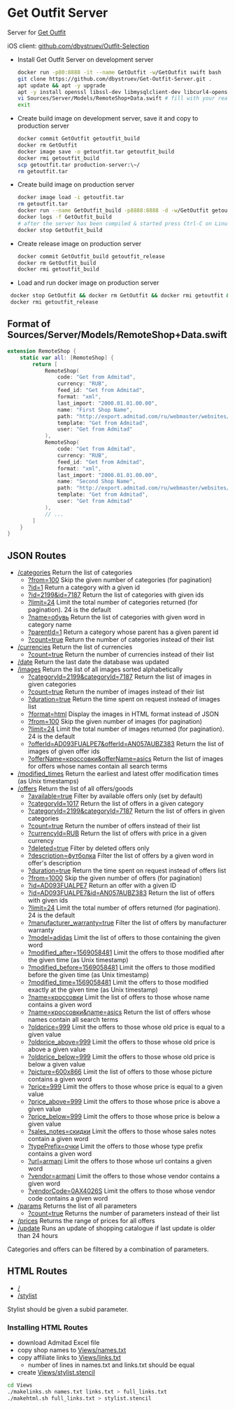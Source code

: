 # Get Outfit Server

Server for [Get Outfit](https://getoutfit.ru)

iOS client: [github.com/dbystruev/Outfit-Selection](https://github.com/dbystruev/Outfit-Selection)

* Install Get Outfit Server on development server
  ```bash
  docker run -p80:8888 -it --name GetOutfit -w/GetOutfit swift bash
  git clone https://github.com/dbystruev/Get-Outfit-Server.git .
  apt update && apt -y upgrade
  apt -y install openssl libssl-dev libmysqlclient-dev libcurl4-openssl-dev vim
  vi Sources/Server/Models/RemoteShop+Data.swift # fill with your real Admitad data (see below)
  exit
  ```

* Create build image on development server, save it and copy to production server
    ```bash
    docker commit GetOutfit getoutfit_build
    docker rm GetOutfit
    docker image save -o getoutfit.tar getoutfit_build
    docker rmi getoutfit_build
    scp getoutfit.tar production-server:\~/
    rm getoutfit.tar
    ```

* Create build image on production server
    ```bash
    docker image load -i getoutfit.tar
    rm getoutfit.tar
    docker run --name GetOutfit_build -p8888:8888 -d -w/GetOutfit getoutfit_build swift run -c release
    docker logs -f GetOutfit_build
    # after the server has been compiled & started press Ctrl-C on Linux or Cmd-. on macOS
    docker stop GetOutfit_build
    
    ```
  
* Create release image on production server
  ```bash
  docker commit GetOutfit_build getoutfit_release
  docker rm GetOutfit_build
  docker rmi getoutfit_build
  ```
  
* Load and run docker image on production server
```bash
 docker stop GetOutfit && docker rm GetOutfit && docker rmi getoutfit && docker tag getoutfit_release getoutfit && docker run --name GetOutfit -p80:8888 -d -w/GetOutfit getoutfit swift run -c release
 docker rmi getoutfit_release
 ```

## Format of Sources/Server/Models/RemoteShop+Data.swift
```swift
extension RemoteShop {
    static var all: [RemoteShop] {
        return [
            RemoteShop(
                code: "Get from Admitad",
                currency: "RUB",
                feed_id: "Get from Admitad",
                format: "xml",
                last_import: "2000.01.01.00.00",
                name: "First Shop Name",
                path: "http://export.admitad.com/ru/webmaster/websites/838792/products/export_adv_products/",
                template: "Get from Admitad",
                user: "Get from Admitad"
            ),
            RemoteShop(
                code: "Get from Admitad",
                currency: "RUB",
                feed_id: "Get from Admitad",
                format: "xml",
                last_import: "2000.01.01.00.00",
                name: "Second Shop Name",
                path: "http://export.admitad.com/ru/webmaster/websites/838792/products/export_adv_products/",
                template: "Get from Admitad",
                user: "Get from Admitad"
            ),
            // ...
        ]
    }
}
```

## JSON Routes
- [/categories](http://server.getoutfit.ru/categories) Return the list of categories
  - [?from=100](http://server.getoutfit.ru/categories?from=100) Skip the given number of categories (for pagination)
  - [?id=1](http://server.getoutfit.ru/categories?id=1) Return a category with a given id
  - [?id=2199&id=7187](http://server.getoutfit.ru/categories?id=2199&id=7187) Return the list of categories with given ids
  - [?limit=24](http://server.getoutfit.ru/categories?limit=24) Limit the total number of categories returned (for pagination).  24 is the default
  - [?name=обувь](http://server.getoutfit.ru/categories?name=обувь) Return the list of categories with given word in category name
  - [?parentId=1](http://server.getoutfit.ru/categories?parentId=1) Return a category whose parent has a given parent id
  - [?count=true](http://server.getoutfit.ru/categories?count=true) Return the number of categories instead of their list
- [/currencies](http://server.getoutfit.ru/currencies) Return the list of currencies
  - [?count=true](http://server.getoutfit.ru/currencies?count=true) Return the number of currencies instead of their list
- [/date](http://server.getoutfit.ru/date) Return the last date the database was updated
- [/images](http://server.getoutfit.ru/images) Return the list of all images sorted alphabetically
  - [?categoryId=2199&categoryId=7187](http://server.getoutfit.ru/images?categoryId=2199&categoryId=7187) Return the list of images in given categories
  - [?count=true](http://server.getoutfit.ru/images?count=true) Return the number of images instead of their list
  - [?duration=true](http://server.getoutfit.ru/images?duration=true) Return the time spent on request instead of images list
  - [?format=html](http://server.getoutfit.ru/images?format=html) Display the images in HTML format instead of JSON
  - [?from=100](http://server.getoutfit.ru/images?from=100) Skip the given number of images (for pagination)
  - [?limit=24](http://server.getoutfit.ru/images?limit=24) Limit the total number of images returned (for pagination).  24 is the default
  - [?offerId=AD093FUALPE7&offerId=AN057AUBZ383](http://server.getoutfit.ru/images?offerId=AD093FUALPE7&offerId=AN057AUBZ383) Return the list of images of given offer ids
  - [?offerName=кроссовки&offerName=asics](http://server.getoutfit.ru/images?offerName=кроссовки&offerName=asics) Return the list of images for offers whose names contain all search terms
- [/modified_times](http://server.getoutfit.ru/modified_times) Return the earliest and latest offer modification times (as Unix timestamps)
- [/offers](http://server.getoutfit.ru/offers) Return the list of all offers/goods
  - [?available=true](http://server.getoutfit.ru/offers?available=true) Filter by available offers only (set by default)
  - [?categoryId=1017](http://server.getoutfit.ru/offers?categoryId=1017) Return the list of offers in a given category
  - [?categoryId=2199&categoryId=7187](http://server.getoutfit.ru/categories?categoryId=2199&categoryId=7187) Return the list of offers in given categories
  - [?count=true](http://server.getoutfit.ru/offers?count=true) Return the number of offers instead of their list
  - [?currencyId=RUB](http://server.getoutfit.ru/offers?currencyId=RUB) Return the list of offers with price in a given currency
  - [?deleted=true](http://server.getoutfit.ru/offers?deleted=true) Filter by deleted offers only
  - [?description=футболка](http://server.getoutfit.ru/offers?description=футболка) Filter the list of offers by a given word in offer's description
  - [?duration=true](http://server.getoutfit.ru/offers?duration=true) Return the time spent on request instead of offers list
  - [?from=1000](http://server.getoutfit.ru/offers?from=1000) Skip the given number of offers (for pagination)
  - [?id=AD093FUALPE7](http://server.getoutfit.ru/offers?id=AD093FUALPE7) Return an offer with a given ID
  - [?id=AD093FUALPE7&id=AN057AUBZ383](http://server.getoutfit.ru/offers?id=AD093FUALPE7&id=AN057AUBZ383) Return the list of offers with given ids
  - [?limit=24](http://server.getoutfit.ru/offers?limit=24) Limit the total number of offers returned (for pagination).  24 is the default
  - [?manufacturer_warranty=true](http://server.getoutfit.ru/offers?manufacturer_warranty=true) Filter the list of offers by manufacturer warranty
  - [?model=adidas](http://server.getoutfit.ru/offers?model=adidas) Limit the list of offers to those containing the given word
  - [?modified_after=1569058481](http://server.getoutfit.ru/offers?modified_after=1569058481) Limit the offers to those modified after the given time (as Unix timestamp)
  - [?modified_before=1569058481](http://server.getoutfit.ru/offers?modified_before=1569058481) Limit the offers to those modified before the given time (as Unix timestamp)
  - [?modified_time=1569058481](http://server.getoutfit.ru/offers?modified_time=1569058481) Limit the offers to those modified exactly at the given time (as Unix timestamp)
  - [?name=кроссовки](http://server.getoutfit.ru/offers?name=кроссовки) Limit the list of offers to those whose name contains a given word
  - [?name=кроссовки&name=asics](http://server.getoutfit.ru/images?name=кроссовки&name=asics) Return the list of offers whose names contain all search terms
  - [?oldprice=999](http://server.getoutfit.ru/offers?oldprice=999) Limit the offers to those whose old price is equal to a given value
  - [?oldprice_above=999](http://server.getoutfit.ru/offers?oldprice_above=999) Limit the offers to those whose old price is above a given value
  - [?oldprice_below=999](http://server.getoutfit.ru/offers?oldprice_below=999) Limit the offers to those whose old price is below a given value
  - [?picture=600x866](http://server.getoutfit.ru/offers?picture=600x866) Limit the list of offers to those whose picture contains a given word
  - [?price=999](http://server.getoutfit.ru/offers?price=999) Limit the offers to those whose price is equal to a given value
  - [?price_above=999](http://server.getoutfit.ru/offers?price_above=999) Limit the offers to those whose price is above a given value
  - [?price_below=999](http://server.getoutfit.ru/offers?price_below=999) Limit the offers to those whose price is below a given value
  - [?sales_notes=скидки](http://server.getoutfit.ru/offers?sales_notes=скидки) Limit the offers to those whose sales notes contain a given word
  - [?typePrefix=очки](http://server.getoutfit.ru/offers?typePrefix=очки) Limit the offers to those whose type prefix contains a given word
  - [?url=armani](http://server.getoutfit.ru/offers?url=armani) Limit the offers to those whose url contains a given word
  - [?vendor=armani](http://server.getoutfit.ru/offers?vendor=armani) Limit the offers to those whose vendor contains a given word
  - [?vendorCode=0AX4026S](http://server.getoutfit.ru/offers?vendorCode=0AX4026S) Limit the offers to those whose vendor code contains a given word
- [/params](http://server.getoutfit.ru/params) Returns the list of all parameters
  - [?count=true](http://server.getoutfit.ru/params?count=true) Returns the number of parameters instead of their list
- [/prices](http://server.getoutfit.ru/prices) Returns the range of prices for all offers
- [/update](http://server.getoutfit.ru/update) Runs an update of shopping catalogue if last update is older than 24 hours

Categories and offers can be filtered by a combination of parameters.

## HTML Routes
- [/](http://server.getoutfit.ru)
- [/stylist](http://server.getoutfit.ru/stylist?subid=app)

Stylist should be given a subid parameter.

### Installing HTML Routes
- download Admitad Excel file
- copy shop names to [Views/names.txt](https://github.com/dbystruev/Get-Outfit-Server/blob/master/Views/names.txt)
- copy affiliate links to [Views/links.txt](https://github.com/dbystruev/Get-Outfit-Server/blob/master/Views/links.txt)
  - number of lines in names.txt and links.txt should be equal
- create [Views/stylist.stencil](https://github.com/dbystruev/Get-Outfit-Server/blob/master/Views/stylist.stencil)
```bash
cd Views
./makelinks.sh names.txt links.txt > full_links.txt
./makehtml.sh full_links.txt > stylist.stencil
```
